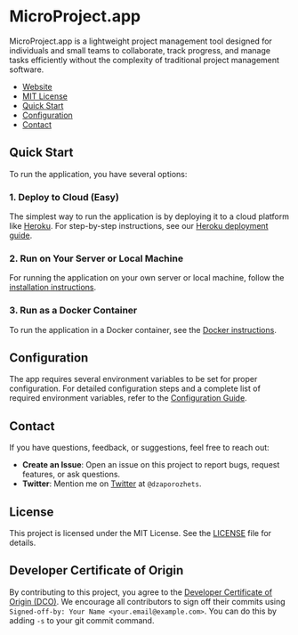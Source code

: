 # MicroProject.app

MicroProject.app is a lightweight project management tool designed for individuals and small teams to collaborate, track progress, and manage tasks efficiently without the complexity of traditional project management software.

* [Website](https://about.microproject.app/)
* [MIT License](LICENSE)
* [Quick Start](#quick-start)
* [Configuration](docs/CONFIG.md)
* [Contact](#contact)

## Quick Start

To run the application, you have several options:

### 1. Deploy to Cloud (Easy)

The simplest way to run the application is by deploying it to a cloud platform like [Heroku](https://www.heroku.com/). For step-by-step instructions, see our [Heroku deployment guide](docs/HEROKU.md).

### 2. Run on Your Server or Local Machine

For running the application on your own server or local machine, follow the [installation instructions](docs/INSTALL.md).

### 3. Run as a Docker Container

To run the application in a Docker container, see the [Docker instructions](docs/DOCKER.md).

## Configuration

The app requires several environment variables to be set for proper configuration. For detailed configuration steps and a complete list of required environment variables, refer to the [Configuration Guide](docs/CONFIG.md).

## Contact

If you have questions, feedback, or suggestions, feel free to reach out:

* **Create an Issue**: Open an issue on this project to report bugs, request features, or ask questions.
* **Twitter**: Mention me on [Twitter](https://x.com/dzaporozhets) at `@dzaporozhets`.

## License

This project is licensed under the MIT License. See the [LICENSE](LICENSE) file for details.

## Developer Certificate of Origin

By contributing to this project, you agree to the [Developer Certificate of Origin (DCO)](DCO). We encourage all contributors to sign off their commits using `Signed-off-by: Your Name <your.email@example.com>`. You can do this by adding `-s` to your git commit command.
